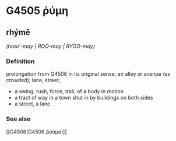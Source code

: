 # G4505 ῥύμη

## rhýmē

_(hroo'-may | ROO-may | RYOO-may)_

### Definition

prolongation from G4506 in its original sense; an alley or avenue (as crowded); lane, street; 

- a swing, rush, force, trail, of a body in motion
- a tract of way in a town shut in by buildings on both sides
- a street, a lane

### See also

[[G4506|G4506 ῥύομαι]]
